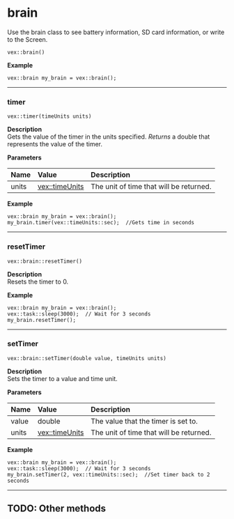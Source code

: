 # brain<br>
Use the brain class to see battery information, SD card information, or write to the Screen. <br>

`vex::brain()`

<b> Example </b> <br>
```clike
vex::brain my_brain = vex::brain();
```

___
### timer

`vex::timer(timeUnits units)`

**Description** <br>
Gets the value of the timer in the units specified. *Returns* a double that represents the value of the timer. 

**Parameters**

| Name | Value | Description |
| :--- | :---- | :---------- |
| units | [vex::timeUnits](cpp/units?id=timeunits) | The unit of time that will be returned. |


**Example** 
```clike
vex::brain my_brain = vex::brain();
my_brain.timer(vex::timeUnits::sec);  //Gets time in seconds
```
___

### resetTimer
`vex::brain::resetTimer()`

**Description** <br>
Resets the timer to 0. 

**Example** 
```clike
vex::brain my_brain = vex::brain();
vex::task::sleep(3000);  // Wait for 3 seconds
my_brain.resetTimer();
```
___

### setTimer
`vex::brain::setTimer(double value, timeUnits units)`

**Description** <br>
Sets the timer to a value and time unit. 

**Parameters** 

| Name | Value | Description |
| :--- | :---- | :---------- |
| value | double | The value that the timer is set to. |
| units | [vex::timeUnits](cpp/units?id=timeunits) | The unit of time that will be returned. |

**Example** 
```clike
vex::brain my_brain = vex::brain();
vex::task::sleep(3000);  // Wait for 3 seconds
my_brain.setTimer(2, vex::timeUnits::sec);  //Set timer back to 2 seconds
```
___


## TODO: Other methods